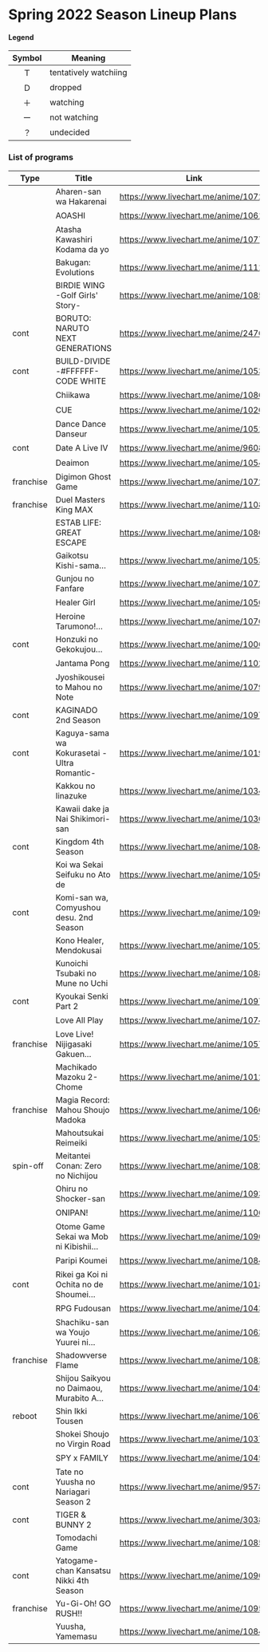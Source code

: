 # Spring 2022 Season Lineup Plans

#### Legend

| Symbol | Meaning               |
| :----: | --------------------- |
|   Ｔ   | tentatively watchiing |
|   Ｄ   | dropped               |
|   ＋   | watching              |
|   ー   | not watching          |
|   ？   | undecided             |

### List of programs

| Type      | Title                                       | Link                                 | kyoudai | Inugirlz |
| --------- | ------------------------------------------- | ------------------------------------ | :-----: | :------: |
|           | Aharen-san wa Hakarenai                     | https://www.livechart.me/anime/10722 |   Ｔ    |    T     |
|           | AOASHI                                      | https://www.livechart.me/anime/10612 |   ＋    |    +     |
|           | Atasha Kawashiri Kodama da yo               | https://www.livechart.me/anime/10779 |   ー    |    -     |
|           | Bakugan: Evolutions                         | https://www.livechart.me/anime/11118 |   ー    |    -     |
|           | BIRDIE WING -Golf Girls' Story-             | https://www.livechart.me/anime/10859 |   ー    |    +     |
| cont      | BORUTO: NARUTO NEXT GENERATIONS             | https://www.livechart.me/anime/2476  |   ＋    |    -     |
| cont      | BUILD-DIVIDE -#FFFFFF- CODE WHITE           | https://www.livechart.me/anime/10539 |   ー    |    -     |
|           | Chiikawa                                    | https://www.livechart.me/anime/10860 |   ー    |    -     |
|           | CUE                                         | https://www.livechart.me/anime/10202 |   ー    |    -     |
|           | Dance Dance Danseur                         | https://www.livechart.me/anime/10518 |   ＋    |    +     |
| cont      | Date A Live IV                              | https://www.livechart.me/anime/9608  |   ー    |    -     |
|           | Deaimon                                     | https://www.livechart.me/anime/10541 |   ＋    |    +     |
| franchise | Digimon Ghost Game                          | https://www.livechart.me/anime/10729 |   ー    |    -     |
| franchise | Duel Masters King MAX                       | https://www.livechart.me/anime/11086 |   ー    |    -     |
|           | ESTAB LIFE: GREAT ESCAPE                    | https://www.livechart.me/anime/10807 |   ＋    |    -     |
|           | Gaikotsu Kishi-sama…                        | https://www.livechart.me/anime/10535 |   ？    |    ?     |
|           | Gunjou no Fanfare                           | https://www.livechart.me/anime/10723 |   ＋    |    +     |
|           | Healer Girl                                 | https://www.livechart.me/anime/10565 |   ー    |    ?     |
|           | Heroine Tarumono!…                          | https://www.livechart.me/anime/10765 |   ー    |    +     |
| cont      | Honzuki no Gekokujou…                       | https://www.livechart.me/anime/10065 |   ＋    |    +     |
|           | Jantama Pong                                | https://www.livechart.me/anime/11022 |   ー    |    -     |
|           | Jyoshikousei to Mahou no Note               | https://www.livechart.me/anime/10796 |   ？    |    -     |
| cont      | KAGINADO 2nd Season                         | https://www.livechart.me/anime/10976 |   ー    |    -     |
| cont      | Kaguya-sama wa Kokurasetai -Ultra Romantic- | https://www.livechart.me/anime/10191 |   ＋    |    +     |
|           | Kakkou no Iinazuke                          | https://www.livechart.me/anime/10346 |   ＋    |    +     |
|           | Kawaii dake ja Nai Shikimori-san            | https://www.livechart.me/anime/10309 |   ＋    |    +     |
| cont      | Kingdom 4th Season                          | https://www.livechart.me/anime/10840 |   ー    |    -     |
|           | Koi wa Sekai Seifuku no Ato de              | https://www.livechart.me/anime/10507 |   ？    |    ?     |
| cont      | Komi-san wa, Comyushou desu. 2nd Season     | https://www.livechart.me/anime/10962 |   ー    |    +     |
|           | Kono Healer, Mendokusai                     | https://www.livechart.me/anime/10526 |   ？    |    ?     |
|           | Kunoichi Tsubaki no Mune no Uchi            | https://www.livechart.me/anime/10881 |   ？    |    -     |
| cont      | Kyoukai Senki Part 2                        | https://www.livechart.me/anime/10974 |   ー    |    ?     |
|           | Love All Play                               | https://www.livechart.me/anime/10740 |   ＋    |    +     |
| franchise | Love Live! Nijigasaki Gakuen…               | https://www.livechart.me/anime/10574 |   ー    |    -     |
|           | Machikado Mazoku 2-Chome                    | https://www.livechart.me/anime/10127 |   ー    |    -     |
| franchise | Magia Record: Mahou Shoujo Madoka           | https://www.livechart.me/anime/10663 |   ー    |    -     |
|           | Mahoutsukai Reimeiki                        | https://www.livechart.me/anime/10558 |   ＋    |    +     |
| spin-off  | Meitantei Conan: Zero no Nichijou           | https://www.livechart.me/anime/10827 |   ー    |    -     |
|           | Ohiru no Shocker-san                        | https://www.livechart.me/anime/10938 |   ー    |    -     |
|           | ONIPAN!                                     | https://www.livechart.me/anime/11061 |   ？    |    -     |
|           | Otome Game Sekai wa Mob ni Kibishii…        | https://www.livechart.me/anime/10906 |   Ｔ    |    T     |
|           | Paripi Koumei                               | https://www.livechart.me/anime/10843 |   ？    |    T     |
| cont      | Rikei ga Koi ni Ochita no de Shoumei…       | https://www.livechart.me/anime/10185 |   ー    |    ?     |
|           | RPG Fudousan                                | https://www.livechart.me/anime/10435 |   ー    |    -     |
|           | Shachiku-san wa Youjo Yuurei ni…            | https://www.livechart.me/anime/10639 |   ー    |    -     |
| franchise | Shadowverse Flame                           | https://www.livechart.me/anime/10830 |   ー    |    -     |
|           | Shijou Saikyou no Daimaou, Murabito A…      | https://www.livechart.me/anime/10451 |   Ｄ    |    +     |
| reboot    | Shin Ikki Tousen                            | https://www.livechart.me/anime/10674 |   ー    |    -     |
|           | Shokei Shoujo no Virgin Road                | https://www.livechart.me/anime/10374 |   ＋    |    -     |
|           | SPY x FAMILY                                | https://www.livechart.me/anime/10456 |   ＋    |    +     |
| cont      | Tate no Yuusha no Nariagari Season 2        | https://www.livechart.me/anime/9578  |   ？    |    +     |
| cont      | TIGER & BUNNY 2                             | https://www.livechart.me/anime/3038  |   ー    |    +     |
|           | Tomodachi Game                              | https://www.livechart.me/anime/10855 |   ＋    |    +     |
| cont      | Yatogame-chan Kansatsu Nikki 4th Season     | https://www.livechart.me/anime/10904 |   ー    |    -     |
| franchise | Yu-Gi-Oh! GO RUSH!!                         | https://www.livechart.me/anime/10955 |   ー    |    -     |
|           | Yuusha, Yamemasu                            | https://www.livechart.me/anime/10842 |   ＋    |    +     |
